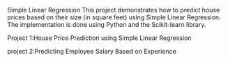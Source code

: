 Simple Linear Regression
This project demonstrates how to predict house prices based on their size (in square feet) using Simple Linear Regression. The implementation is done using Python and the Scikit-learn library.



Project 1:House Price Prediction using Simple Linear Regression

project 2:Predicting Employee Salary Based on Experience







